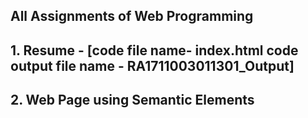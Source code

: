 ## All Assignments of Web Programming
## 1. Resume - [code file name- index.html  code output file name - RA1711003011301_Output]
## 2. Web Page using Semantic Elements
##
